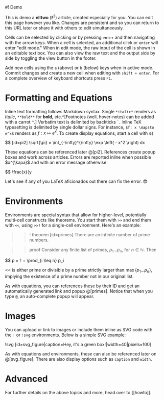 #! Demo

This is demo a **elltwo** ($\ell^2$) article, created especially for you. You can edit this page however you like. Changes are persistent and so you can return to this URL later or share it with others to edit simultaneously.

Cells can be selected by clicking or by pressing `enter` and then navigating with the arrow keys. When a cell is selected, an additional click or `enter` will enter "edit mode." When in edit mode, the raw input of the cell is shown in an editable text box. You can also view the raw text and the output side by side by toggling the view button in the footer.

Add new cells using the `a` (above) or `b` (below) keys when in active mode. Commit changes and create a new cell when editing with `shift + enter`. For a complete overview of keyboard shortcuts press `F1`.

# Formatting and Equations

Inline text formatting follows Markdown syntax. Single `*italic*` renders as *Italic*, `**bold**` for **bold**, etc.^[Footnotes (well, hover-notes) can be added with a carrot `^`.] Verbatim text is delimited by backticks `` ` ``. Inline TeX typesetting is delimited by single dollar signs. For instance, `$f: x \mapsto e^x$` renders as $f: x \mapsto e^x$. To create display equations, start a cell with `$$`

$$ [id=pi2] \sqrt{\pi} = \int_{-\infty}^{\infty} \exp \left( - x^2 \right) dx

These equations can be referenced later @[pi2]. References create popup boxes and work across articles. Errors are reported inline when possible $x^{\kapa}$ and with an error message otherwise:

$$ \frac{x}{y

Let's see if any of you LaTeX aficionados out there can fix the error. 😎

# Environments

Environments are special syntax that allow for higher-level, potentially multi-cell constructs like theorems. You start them with `>>` and end them with `<<`, using `>>!` for a single-cell environment. Here's an example:

>>! theorem [id=primes] There are an infinite number of prime numbers.

>> proof Consider any finite list of primes, $p_1 \ldots p_n$, for $n \in \mathbb{N}$. Then

$$ p = 1 + \prod_{i \leq n} p_i

<< is either prime or divisible by a prime strictly larger than $\max\{p_1 \ldots p_n\}$, implying the existence of a prime number not in our original list.

As with equations, you can references these by their ID and get an automatically generated link and popup @[primes]. Notice that when you type `@`, an auto-complete popup will appear.

# Images

You can upload or link to images or include them inline as SVG code with the `!` or `!svg` environments. Below is a simple SVG example:

!svg [id=svg_figure|caption=Hey, it's a green box!|width=40|pixels=100]
<rect x="5" y="5" width="90" height="90" stroke="black" fill="#5D9D68" />

As with equations and environments, these can also be referenced later on @[svg_figure]. There are also display options such as `caption` and `width`.

# Advanced

For further details on the above topics and more, head over to [[howto]].
